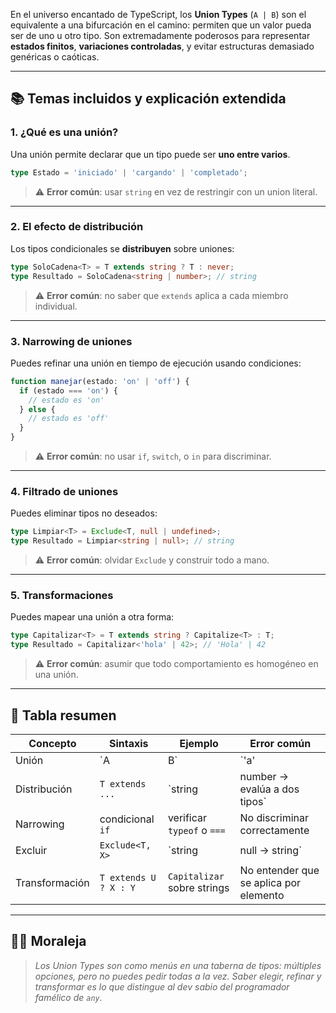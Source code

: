 
En el universo encantado de TypeScript, los **Union Types** (`A | B`) son el equivalente a una bifurcación en el camino: permiten que un valor pueda ser de uno u otro tipo. Son extremadamente poderosos para representar **estados finitos**, **variaciones controladas**, y evitar estructuras demasiado genéricas o caóticas.

---

## 📚 Temas incluidos y explicación extendida

### 1. ¿Qué es una unión?
Una unión permite declarar que un tipo puede ser **uno entre varios**.
```ts
type Estado = 'iniciado' | 'cargando' | 'completado';
```
> ⚠️ **Error común**: usar `string` en vez de restringir con un union literal.

---

### 2. El efecto de distribución
Los tipos condicionales se **distribuyen** sobre uniones:
```ts
type SoloCadena<T> = T extends string ? T : never;
type Resultado = SoloCadena<string | number>; // string
```
> ⚠️ **Error común**: no saber que `extends` aplica a cada miembro individual.

---

### 3. Narrowing de uniones
Puedes refinar una unión en tiempo de ejecución usando condiciones:
```ts
function manejar(estado: 'on' | 'off') {
  if (estado === 'on') {
    // estado es 'on'
  } else {
    // estado es 'off'
  }
}
```
> ⚠️ **Error común**: no usar `if`, `switch`, o `in` para discriminar.

---

### 4. Filtrado de uniones
Puedes eliminar tipos no deseados:
```ts
type Limpiar<T> = Exclude<T, null | undefined>;
type Resultado = Limpiar<string | null>; // string
```
> ⚠️ **Error común**: olvidar `Exclude` y construir todo a mano.

---

### 5. Transformaciones
Puedes mapear una unión a otra forma:
```ts
type Capitalizar<T> = T extends string ? Capitalize<T> : T;
type Resultado = Capitalizar<'hola' | 42>; // 'Hola' | 42
```
> ⚠️ **Error común**: asumir que todo comportamiento es homogéneo en una unión.

---

## 🧠 Tabla resumen
| Concepto | Sintaxis | Ejemplo | Error común |
|---|---|---|---|
| Unión | `A | B` | `'a' | 'b'` | Usar `string` genérico |
| Distribución | `T extends ...` | `string | number → evalúa a dos tipos` | No entender la separación |
| Narrowing | condicional `if` | verificar `typeof` o `===` | No discriminar correctamente |
| Excluir | `Exclude<T, X>` | `string | null → string` | Filtrar a mano |
| Transformación | `T extends U ? X : Y` | `Capitalizar` sobre strings | No entender que se aplica por elemento |

---

## 🧙‍♀️ Moraleja
> *Los Union Types son como menús en una taberna de tipos: múltiples opciones, pero no puedes pedir todas a la vez. Saber elegir, refinar y transformar es lo que distingue al dev sabio del programador famélico de `any`.*
